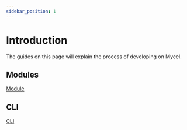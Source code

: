 ```yaml
---
sidebar_position: 1
---
```


# Introduction

The guides on this page will explain the process of developing on Mycel.

## Modules

[Module](/develop/modules)

## CLI

[CLI](/develop/cli)
